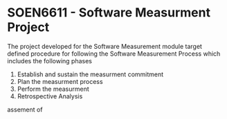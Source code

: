 # SOEN6611 - Software Measurment Project
The project developed for the Software Measurement module target defined procedure for following the Software Measurement Process which includes the following phases  
<ol>
  <li> Establish and sustain the measurment commitment </li>
  <li> Plan the measurment process </li>
  <li> Perform the measurment </li>
  <li> Retrospective Analysis </li>
</ol>


assement of  
